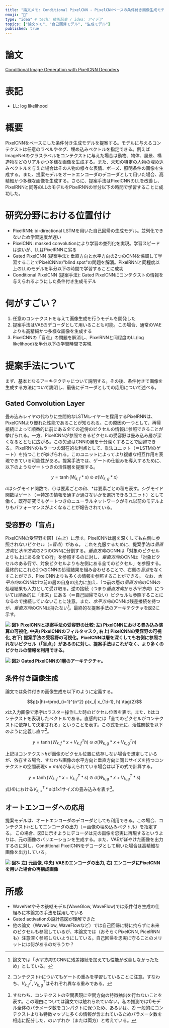 ```yaml
---
title: "論文メモ: Conditional PixelCNN - PixelCNNベースの条件付き画像生成モデル"
emoji: "🌆"
type: "idea" # tech: 技術記事 / idea: アイデア
topics: ["論文メモ", "自己回帰モデル", "生成モデル"]
published: true
---
```


# 論文

[Conditional Image Generation with PixelCNN Decoders](https://arxiv.org/abs/1606.05328)

# 表記

* LL: log likelihood

# 概要

PixelCNNをベースにした条件付き生成モデルを提案する。モデルに与えるコンテクストは任意のラベルやタグ、埋め込みベクトルを指定できる。例えばImageNetのクラスラベルをコンテクストに与えた場合は動物、物体、風景、構造物などのリアルかつ多様な画像を生成する。また、未知の特定の人物の埋め込みベクトルを与えた場合はその人物の様々な表情、ポーズ、照明条件の画像を生成する。また、提案モデルをオートエンコーダのデコーダとして用いた場合、高精細かつ多様な画像を生成する。さらに、提案手法はPixelCNNのLLを改善し、PixelRNNと同等のLLのモデルをPixelRNNの半分以下の時間で学習することに成功した。

# 研究分野における位置付け

* PixelRNN: bi-directional LSTMを用いた自己回帰の生成モデル。並列化できないため学習速度が遅い
* PixelCNN: masked convolutionにより学習の並列化を実現。学習スピードは速いが、LLはPixelRNNに劣る
* Gated PixelCNN (提案手法): 垂直方向と水平方向の2つのCNNを協調して学習することでPixelCNNの"blind spot"の問題を解消。PixelRNNと同程度以上のLLのモデルを半分以下の時間で学習することに成功
* Conditional PixelCNN (提案手法): Gated PixelCNNにコンテクストの情報を与えられるようにした条件付き生成モデル

# 何がすごい？

1. 任意のコンテクストを与えて画像生成を行うモデルを開発した
2. 提案手法はVAEのデコーダとして用いることも可能。この場合、通常のVAEよりも高精細かつ多様な画像を生成する
3. PixelCNNの「盲点」の問題を解消し、PixelRNNと同程度のLL(log likelihood)を半分以下の学習時間で実現

# 提案手法について

まず、基本となるアーキテクチャについて説明する。その後、条件付きで画像を生成する方法について説明し、最後にデコーダとしての応用について述べる。

## Gated Convolution Layer

畳み込みレイヤの代わりに空間的なLSTMレイヤーを採用するPixelRNNは、PixelCNNより優れた性能であることが知られる。この原因の一つとして、再帰接続によって順番的に前にある全ての近傍のピクセルの情報に参照できることが挙げられる。一方、PicelCNNが参照できるピクセルの受容野は畳み込み層が深くなるとともに広がる。この欠点はCNNの層を十分深くすることで回避できる。
PixelRNNのもう一つの潜在的な利点として、乗法ユニット（＝LSTMのゲート）を持つことが挙げられる。このユニットによってより複雑な相互作用を表現できている可能性がある。提案手法では、ゲートの仕組みを導入するために、以下のようなゲートつきの活性層を提案する。

$$y=\tanh {(W_{k, f} * x)} \odot \sigma(W_{k, g}* x) \tag{1}$$

$\sigma$はシグモイド関数で、$\odot$は要素ごとの和、$*$は要素ごとの積を表す。シグモイド関数はゲート（＝特定の情報を通すか通さないかを選択できるユニット）として働く。既存研究でもゲートつきのニューラルネットワークがそれ以前のモデルよりもパフォーマンスがよくなることが報告されている。

## 受容野の「盲点」

PixelCNNの受容野を図1（右上）に示す。PixelCNNは層を深くしても右側に参照されないピクセル（=*盲点*）がある。
これを克服するために、提案手法は*垂直方向*と*水平方向*の2つのCNNに分割する。*垂直方向*のCNNは「対象のピクセルよりも上にある全ての行」を参照するのに対し、*垂直方向*のCNNは「対象ピクセルのある行で、対象ピクセルよりも左側にある全てのピクセル」を参照する。最終的にこれら2つのCNNの処理結果を組み合わせることで、右側の*盲点*をなくすことができ、PixelCNNよりも多くの情報を参照することができる。
なお、*水平方向*のCNNは1つ前の層の自身の出力に加え、1つ前の層の*垂直方向*のCNNの処理結果も入力として受け取る。逆の接続（つまり*垂直方向*から*水平方向*）については順番的に「未来」にある（＝自己回帰でない）ピクセルも参照することになるので接続していないことに注意。また、*水平方向*のCNNは残差接続を持つが、*垂直方向*のCNNは持たない[^1]。最終的な提案手法のアーキテクチャを図2に示す。

[^1]: 論文では「*水平方向*のCNNに残差接続を加えても性能が改善しなかったため」としている。

![](https://storage.googleapis.com/zenn-user-upload/830ec9c478e8-20220806.png)
**図1: PixelCNNと提案手法の受容野の比較: 左) PixelCNNにおける畳み込み演算の可視化, 中央) PixelCNNのフィルタマスク, 右上) PixelCNNの受容野の可視化, 右下) 提案手法の受容野の可視化。PixelCNNは層を深くしても右側に参照されないピクセル（「盲点」）があるのに対し、提案手法はこれがなく、より多くのピクセルの情報を利用できる。**

![](https://storage.googleapis.com/zenn-user-upload/0468ca6c25a6-20220806.png)
**図2: Gated PixelCNNの1層のアーキテクチャ。**

## 条件付き画像生成

論文では条件付きの画像生成を以下のように定義する。

$$p(x|h)=\prod_{i=1}^{n^2} p(x_i| x_{1:i-1}, h) \tag{2}$$

$x$は入力画像で添字はラスター操作した時のピクセル位置を表す。また、$h$はコンテクストを表現したベクトルである。直感的には「全てのピクセルがコンテクストに依存して決定される」ということを表す。この式を元に、活性関数を以下のように定義し直す[^2]。

$$y=\tanh(W_{k, f} * x + V^T_{k, f}h) \odot \sigma(W_{k, g} * x + V^T_{k, g}h) \tag{3}$$

上記はコンテクスト$h$が画像のピクセル位置に依存しない場合を想定しているが、依存する場合、すなわち画像の水平方向と垂直方向に同じサイズを持つコンテクストの空間表現$s=m(h)$が与えられている場合は以下の式で計算する。

$$y=\tanh(W_{k, f} * x + V^T_{k, f} * s) \odot \sigma(W_{k, g} * x + V^T_{k, g} * s) \tag{4}$$

式(4)における$V^T_{k, \bullet}*s$は1x1サイズの畳み込みを表す[^3]。

[^2]: コンテクスト$h$についてもゲートの重みを学習していることに注意。すなわち、$V^T_{k, f}, V^T_{k, g}$はそれぞれ異なる重みである。
[^3]: すなわち、コンテクストの空間表現に空間方向の特徴抽出を行わないことを表す。この理由については論文では触れられていない。私の推測では1)モデル全体のパラメータ数をコンパクトに保つため、あるいは、2) 一般的にコンテクストよりも特徴マップに多くの情報が含まれているためパラメータ数を相応に配分した、のいずれか（または両方）と考えている。

## オートエンコーダへの応用

提案モデルは、オートエンコーダのデコーダとしても利用できる。この場合、コンテクスト$h$としてエンコーダの出力（＝画像の埋め込みベクトル）を指定する。
この場合、図3に示すようにデコーダは元の画像を忠実に再現するというよりは、元の画像のバリエーションを生成する。また、VAEがぼやけた画像を出力するのに対し、Conditional PixelCNNをデコーダとして用いた場合は高精細な画像を出力している。

![](https://storage.googleapis.com/zenn-user-upload/6c11d69d86b6-20220806.png)
**図3: 左) 元画像, 中央) VAEのエンコーダの出力, 右) エンコーダにPixelCNNを用いた場合の再構成画像**

# 所感

* WaveNetやその後継モデル(WaveGlow, WaveFlow)では条件付き生成の仕組みに本論文の手法を採用している
* Gated activationの設計意図が理解できた
* 他の論文（WaveGlow, WaveFlowなど）では自己回帰に特に拘らずに未来のピクセルも参照しているが、本論文では（おそらくPixelCNN, PicelRNNも）注意深く参照しないようにしている。自己回帰を忠実に守ることのメリットには何があるのだろうか？
